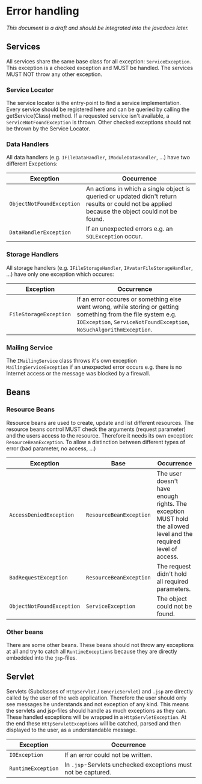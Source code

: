 # Error handling

*This document is a draft and should be integrated into the javadocs later.*

## Services
All services share the same base class for all exception: `ServiceException`.
This exception is a checked exception and MUST be handled.
The services MUST NOT throw any other exception.

### Service Locator
The service locator is the entry-point to find a service implementation. Every service should be registered here and can be queried by calling the getService(Class) method.
If a requested service isn't available, a `ServiceNotFoundException` is thrown.
Other checked exceptions should not be thrown by the Service Locator.

### Data Handlers
All data handlers (e.g. `IFileDataHandler`, `IModuleDataHandler`, ...)  have two different Excpetions:

| Exception                 | Occurrence                         |
| ------------------------- | ---------------------------------- |
| `ObjectNotFoundException` | An actions in which a single object is queried or updated didn't return results or could not be applied because the object could not be found. |
| `DataHandlerException`    | If an unexpected errors e.g. an `SQLException` occur. |

### Storage Handlers
All storage handlers (e.g. `IFileStorageHandler`, `IAvatarFileStorageHandler`, ...) have only one exception which occures:

| Exception                 | Occurrence                         |
| ------------------------- | ---------------------------------- |
| `FileStorageException` | If an error occures or something else went wrong, while storing or getting something from the file system e.g. `IOException`, `ServiceNotFoundException`, `NoSuchAlgorithmException`. |

### Mailing Service
The `IMailingService` class throws it's own exception `MailingServiceException` if an unexpected error occurs
e.g. there is no Internet access or the message was blocked by a firewall.

## Beans

### Resource Beans
Resource beans are used to create, update and list different resources.
The resource beans control MUST check the arguments (request parameter) and the users access to the resource.
Therefore it needs its own exception: `ResourceBeanException`.
To allow a distinction between different types of error (bad parameter, no access, ...)

| Exception                 | Base                    | Occurrence                         |
| ------------------------- | ----------------------- | ---------------------------------- |
| `AccessDeniedException`   | `ResourceBeanException` | The user doesn't have enough rights. The exception MUST hold the allowed level and the required level of access. |
| `BadRequestException`     | `ResourceBeanException` | The request didn't hold all required parameters. |
| `ObjectNotFoundException` | `ServiceException`        | The object could not be found. |

### Other beans

There are some other beans. These beans should not throw any exceptions at all and try to catch all `RuntimeException`s because they are directly embedded into the `jsp`-files.


## Servlet
Servlets (Subclasses of `HttpServlet` / `GenericServlet`) and `.jsp` are directly called by the user of the web application.
Therefore the user should only see messages he understands and not exception of any kind. This means the servlets and jsp-files
should handle as much exceptions as they can. These handled exceptions will be wrapped in a `HttpServletException`. At the end these `HttpServletExceptions` will be catched, parsed and then displayed to the user, as a understandable message.

| Exception          | Occurrence                        |
| ------------------ | --------------------------------- |
| `IOException`      | If an error could not be written. |
| `RuntimeException` | In `.jsp`-Servlets unchecked exceptions must not be captured. |